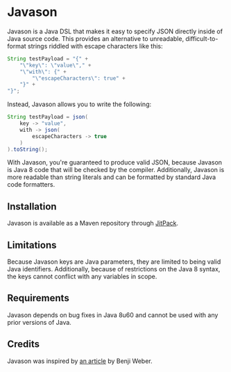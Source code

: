 Javason
=======

Javason is a Java DSL that makes it easy to specify JSON directly inside of Java
source code. This provides an alternative to unreadable, difficult-to-format
strings riddled with escape characters like this:

``` java
String testPayload = "{" +
    "\"key\": \"value\"," +
    "\"with\": {" +
        "\"escapeCharacters\": true" +
    "}" +
"}";
```

Instead, Javason allows you to write the following:

``` java
String testPayload = json(
    key -> "value",
    with -> json(
        escapeCharacters -> true
    )
).toString();
```

With Javason, you're guaranteed to produce valid JSON, because Javason is Java 8
code that will be checked by the compiler. Additionally, Javason is more
readable than string literals and can be formatted by standard Java code
formatters.

Installation
------------

Javason is available as a Maven repository through [JitPack][].

Limitations
-----------

Because Javason keys are Java parameters, they are limited to being valid Java
identifiers. Additionally, because of restrictions on the Java 8 syntax, the
keys cannot conflict with any variables in scope.

Requirements
------------

Javason depends on bug fixes in Java 8u60 and cannot be used with any prior
versions of Java.

Credits
-------

Javason was inspired by [an article][] by Benji Weber.

[an article]: http://benjiweber.co.uk/blog/2015/08/17/lambda-parameter-names-with-reflection/
[JitPack]: https://jitpack.io/#com.johnzeringue/javason
